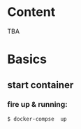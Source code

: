 

# Content

TBA




# Basics


## start container

### fire up & running:
```
$ docker-compse  up
```


